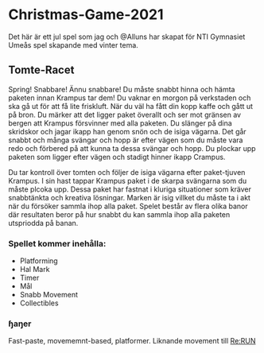 # Christmas-Game-2021
Det här är ett jul spel som jag och @Alluns har skapat för NTI Gymnasiet Umeås spel skapande med vinter tema. 

## Tomte-Racet

Spring! Snabbare! Ännu snabbare! Du måste snabbt hinna och hämta paketen innan Krampus tar dem! Du vaknar en morgon på verkstaden och ska gå ut för att få lite friskluft. När du väl ha fått din kopp kaffe och gått ut på bron. Du märker att det ligger paket överallt och ser mot gränsen av bergen att Krampus försvinner med alla paketen. Du slänger på dina skridskor och jagar ikapp han genom snön och de isiga vägarna. Det går snabbt och många svängar och hopp är efter vägen som du måste vara redo och förbered på att kunna ta dessa svängar och hopp. Du plockar upp paketen som ligger efter vägen och stadigt hinner ikapp Crampus.


Du tar kontroll över tomten och följer de isiga vägarna efter paket-tjuven Krampus. I sin hast tappar Krampus paket i de skarpa svängarna som du måste plcoka upp. Dessa paket har fastnat i kluriga situationer som kräver snabbtänkta och kreativa lösningar. Marken är isig villket du måste ta i akt när du försöker sammla ihop alla paket. Spelet består av flera olika banor där resultaten beror på hur snabbt du kan sammla ihop alla paketen utspriodda på banan.


### Spellet kommer inehålla:
- Platforming
- Hal Mark
- Timer
- Mål
- Snabb Movement
- Collectibles

### ɧaŋer

Fast-paste, movememnt-based, platformer.
Liknande movement till [Re:RUN](https://danidev.itch.io/rerun) 
